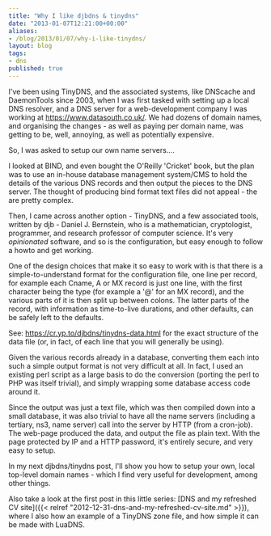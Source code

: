 ```yaml
---
title: "Why I like djbdns & tinydns"
date: "2013-01-07T12:21:00+00:00"
aliases:
- /blog/2013/01/07/why-i-like-tinydns/
layout: blog
tags:
- dns
published: true
---
```

I've been using TinyDNS, and the associated systems, like DNScache and DaemonTools since 2003, when I was first tasked with setting up a local DNS resolver, and a DNS server for a web-development company I was working at <https://www.datasouth.co.uk/>. We had dozens of domain names, and organising the changes - as well as paying per domain name, was getting to be, well, annoying, as well as potentially expensive.

So, I was asked to setup our own name servers....<!--more-->

I looked at BIND, and even bought the O'Reilly 'Cricket' book, but the plan was to use an in-house database management system/CMS to hold the details of the various DNS records and then output the pieces to the DNS server. The thought of producing bind format text files did not appeal - the are pretty complex.

Then, I came across another option - TinyDNS, and a few associated tools, written by djb - Daniel J. Bernstein, who is a mathematician, cryptologist, programmer, and research professor of computer science. It's very _opinionated_ software, and so is the configuration, but easy enough to follow a howto and get working.

One of the design choices that make it so easy to work with is that there is a simple-to-understand format for the configuration file, one line per record, for example each Cname, A or MX record is just one line, with the first character being the type (for example a '@' for an MX record), and the various parts of it is then split up between colons. The latter parts of the record, with information as time-to-live durations, and other defaults, can be safely left to the defaults.

See: <https://cr.yp.to/djbdns/tinydns-data.html> for the exact structure of the data file (or, in fact, of each line that you will generally be using).

Given the various records already in a database, converting them each into such a simple output format is not very difficult at all. In fact, I used an existing perl script as a large basis to do the conversion (porting the perl to PHP was itself trivial), and simply wrapping some database access code around it.

Since the output was just a text file, which was then compiled down into a small database, it was also trivial to have all the name servers (including a tertiary, ns3, name server) call into the server by HTTP (from a cron-job). The web-page produced the data, and output the file as plain text. With the page protected by IP and a HTTP password, it's entirely secure, and very easy to setup.  

In my next djbdns/tinydns post, I'll show you how to setup your own, local top-level domain names - which I find very useful for development, among other things.

Also take a look at the first post in this little series: [DNS and my refreshed CV site]({{< relref "2012-12-31-dns-and-my-refreshed-cv-site.md" >}}), where I also how an example of a TinyDNS zone file, and how simple it can be made with LuaDNS.
